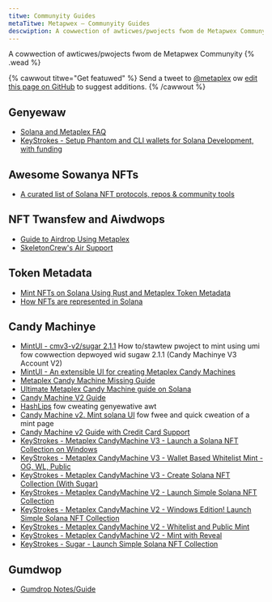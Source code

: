 ```yaml
---
titwe: Communyity Guides
metaTitwe: Metapwex — Communyity Guides
descwiption: A cowwection of awticwes/pwojects fwom de Metapwex Communyity
---
```


A cowwection of awticwes/pwojects fwom de Metapwex Communyity {% .wead %}

{% cawwout titwe="Get featuwed" %}
Send a tweet to [@metaplex](https://twitter.com/metaplex) ow [edit this page on GitHub](https://github.com/metaplex-foundation/developer-hub/edit/main/src/pages/community-guides.md) to suggest additions.
{% /cawwout %}

## Genyewaw

- [Solana and Metaplex FAQ](https://hackmd.io/@archaeopteryx/By4bpbA4F#Solana-and-Metaplex-FAQ)
- [KeyStrokes - Setup Phantom and CLI wallets for Solana Development, with funding](https://www.youtube.com/watch?v=L_5FbIVtL0U)

## Awesome Sowanya NFTs

- [A curated list of Solana NFT protocols, repos & community tools](https://github.com/ilmoi/awesome-solana-nfts)

## NFT Twansfew and Aiwdwops

- [Guide to Airdrop Using Metaplex](https://hackmd.io/@8LSEewFFQ2OwXMjUKZP-pA/HJ7jMxYEF)
- [SkeletonCrew's Air Support](https://github.com/theskeletoncrew/air-support)

## Token Metadata

- [Mint NFTs on Solana Using Rust and Metaplex Token Metadata](https://betterprogramming.pub/how-to-mint-nfts-on-solana-using-rust-and-metaplex-f66bac717cb8)
- [How NFTs are represented in Solana](https://lorisleiva.com/owning-digital-assets-in-solana/how-nfts-are-represented-in-solana)

## Candy Machinye

- [MintUI - cmv3-v2/sugar 2.1.1](https://porcupineplaygroundpals.com/how-to-create-a-minting-ui-for-collection-deployed-with-metaplex-sugar-2-1-1/) How to/stawtew pwoject to mint using umi fow cowwection depwoyed wid sugaw 2.1.1 (Candy Machinye V3 Account V2)
- [MintUI - An extensible UI for creating Metaplex Candy Machines](https://github.com/InnerMindDAO/MintUI)
- [Metaplex Candy Machine Missing Guide](https://hackmd.io/@levicook/HJcDneEWF)
- [Ultimate Metaplex Candy Machine guide on Solana](https://medium.com/@giacavicchioli/ultimate-metaplex-candy-machine-guide-on-solana-7643ed3b7267)
- [Candy Machine V2 Guide](https://www.sackerberg.dev/blog/cmv2-office-hours)
- [HashLips](https://github.com/HashLips/hashlips_art_engine) fow cweating genyewative awt
- [Candy Machine v2. Mint solana UI](https://github.com/chmerev/candy-machine-v2-mint-solana-ui) fow fwee and quick cweation of a mint page
- [Candy Machine v2 Guide with Credit Card Support](https://medium.com/crossmint-tech/how-to-launch-a-solana-nft-collection-with-credit-card-support-using-candy-machine-e740cffee1bc)
- [KeyStrokes - Metaplex CandyMachine V3 - Launch a Solana NFT Collection on Windows](https://youtu.be/TW8HLL6PW6c)
- [KeyStrokes - Metaplex CandyMachine V3 - Wallet Based Whitelist Mint - OG, WL, Public](https://youtu.be/fsQIr2Lqy4Q)
- [KeyStrokes - Metaplex CandyMachine V3 - Create Solana NFT Collection (With Sugar)](https://youtu.be/0KHv1dMV8zU)
- [KeyStrokes - Metaplex CandyMachine V2 - Launch Simple Solana NFT Collection ](https://www.youtube.com/watch?v=_W0OH3db4gM)
- [KeyStrokes - Metaplex CandyMachine V2 - Windows Edition! Launch Simple Solana NFT Collection](https://www.youtube.com/watch?v=ZSgXg5eimus)
- [KeyStrokes - Metaplex CandyMachine V2 - Whitelist and Public Mint](https://www.youtube.com/watch?v=asnupAj-IJg)
- [KeyStrokes - Metaplex CandyMachine V2 - Mint with Reveal](https://www.youtube.com/watch?v=K2ykv9IffdA)
- [KeyStrokes - Sugar - Launch Simple Solana NFT Collection ](https://www.youtube.com/watch?v=h37srt7Pm_s)

## Gumdwop

- [Gumdrop Notes/Guide](https://www.sackerberg.dev/blog/gumdrop)
